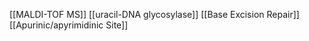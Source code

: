 [[MALDI-TOF MS]]
[[uracil-DNA glycosylase]]
[[Base Excision Repair]]
[[Apurinic/apyrimidinic Site]]

